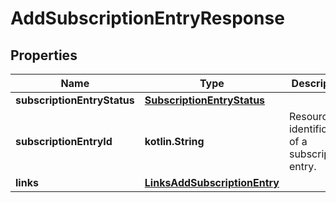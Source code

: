 
# AddSubscriptionEntryResponse

## Properties
Name | Type | Description | Notes
------------ | ------------- | ------------- | -------------
**subscriptionEntryStatus** | [**SubscriptionEntryStatus**](SubscriptionEntryStatus.md) |  | 
**subscriptionEntryId** | **kotlin.String** | Resource identification of a subscription entry. | 
**links** | [**LinksAddSubscriptionEntry**](LinksAddSubscriptionEntry.md) |  | 



